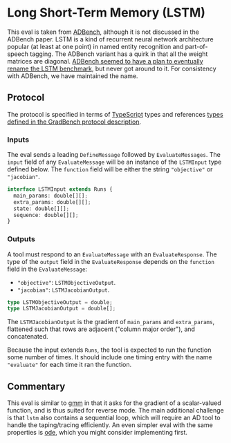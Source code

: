 # Long Short-Term Memory (LSTM)

This eval is taken from [ADBench][], although it is not discussed in the ADBench paper. LSTM is a kind of recurrent neural network architecture popular (at least at one point) in named entity recognition and part-of-speech tagging. The ADBench variant has a quirk in that all the weight matrices are diagonal. [ADBench seemed to have a plan to eventually rename the LSTM benchmark][rename], but never got around to it. For consistency with ADBench, we have maintained the name.

## Protocol

The protocol is specified in terms of [TypeScript][] types and references [types defined in the GradBench protocol description][protocol].

### Inputs

The eval sends a leading `DefineMessage` followed by `EvaluateMessages`. The `input` field of any `EvaluateMessage` will be an instance of the `LSTMInput` type defined below. The `function` field will be either the string `"objective"` or `"jacobian"`.

```typescript
interface LSTMInput extends Runs {
  main_params: double[][];
  extra_params: double[][];
  state: double[][];
  sequence: double[][];
}
```

### Outputs

A tool must respond to an `EvaluateMessage` with an `EvaluateResponse`. The type of the `output` field in the `EvaluateResponse` depends on the `function` field in the `EvaluateMessage`:

- `"objective"`: `LSTMObjectiveOutput`.
- `"jacobian"`: `LSTMJacobianOutput`.

```typescript
type LSTMObjectiveOutput = double;
type LSTMJacobianOutput = double[];
```

The `LSTMJacobianOutput` is the gradient of `main_params` and `extra_params`, flattened such that rows are adjacent ("column major order"), and concatenated.

Because the input extends `Runs`, the tool is expected to run the function some number of times. It should include one timing entry with the name `"evaluate"` for each time it ran the function.

## Commentary

This eval is similar to [gmm][] in that it asks for the gradient of a
scalar-valued function, and is thus suited for reverse mode. The main
additional challenge is that `lstm` also contains a sequential loop,
which will require an AD tool to handle the taping/tracing
efficiently. An even simpler eval with the same properties is [ode][],
which you might consider implementing first.

[adbench]: https://github.com/microsoft/ADBench
[protocol]: /CONTRIBUTING.md#types
[rename]: https://github.com/microsoft/ADBench/blob/38cb7931303a830c3700ca36ba9520868327ac87/ADBench/plot_graphs.py#L89-L92
[typescript]: https://www.typescriptlang.org/
[gmm]: ../gmm
[ode]: ../ode
